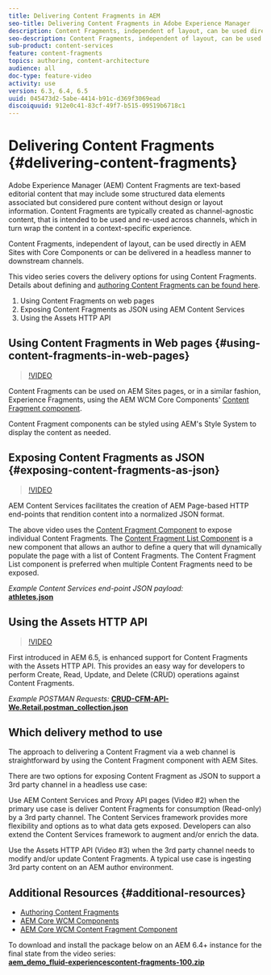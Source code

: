 ```yaml
---
title: Delivering Content Fragments in AEM
seo-title: Delivering Content Fragments in Adobe Experience Manager
description: Content Fragments, independent of layout, can be used directly in AEM Sites with Core Components or can be delivered in a headless manner to downstream channels.
seo-description: Content Fragments, independent of layout, can be used directly in AEM Sites with Core Components or can be delivered in a headless manner to downstream channels.
sub-product: content-services
feature: content-fragments
topics: authoring, content-architecture
audience: all
doc-type: feature-video
activity: use
version: 6.3, 6.4, 6.5
uuid: 045473d2-5abe-4414-b91c-d369f3069ead
discoiquuid: 912e0c41-83cf-49f7-b515-09519b6718c1
---
```


# Delivering Content Fragments {#delivering-content-fragments}

Adobe Experience Manager (AEM) Content Fragments are text-based editorial content that may include some structured data elements associated but considered pure content without design or layout information. Content Fragments are typically created as channel-agnostic content, that is intended to be used and re-used across channels, which in turn wrap the content in a context-specific experience.

Content Fragments, independent of layout, can be used directly in AEM Sites with Core Components or can be delivered in a headless manner to downstream channels.

This video series covers the delivery options for using Content Fragments. Details about defining and [authoring Content Fragments can be found here](content-fragments-feature-video-use.md).

1. Using Content Fragments on web pages
2. Exposing Content Fragments as JSON using AEM Content Services
3. Using the Assets HTTP API

## Using Content Fragments in Web pages {#using-content-fragments-in-web-pages}

>[!VIDEO](https://video.tv.adobe.com/v/22449/?quality=12)

Content Fragments can be used on AEM Sites pages, or in a similar fashion, Experience Fragments, using the AEM WCM Core Components' [Content Fragment component](https://docs.adobe.com/content/help/en/experience-manager-core-components/using/components/content-fragment-component.html).

Content Fragment components can be styled using AEM's Style System to display the content as needed.

## Exposing Content Fragments as JSON {#exposing-content-fragments-as-json}

>[!VIDEO](https://video.tv.adobe.com/v/22448/?quality=12)

AEM Content Services facilitates the creation of AEM Page-based HTTP end-points that rendition content into a normalized JSON format.

The above video uses the [Content Fragment Component](https://docs.adobe.com/content/help/en/experience-manager-core-components/using/components/content-fragment-component.html) to expose individual Content Fragments. The [Content Fragment List Component](https://docs.adobe.com/content/help/en/experience-manager-core-components/using/components/content-fragment-list.html) is a new component that allows an author to define a query that will dynamically populate the page with a list of Content Fragments. The Content Fragment List component is preferred when multiple Content Fragments need to be exposed.

*Example Content Services end-point JSON payload:*  
**[athletes.json](assets/athletes.json)**

## Using the Assets HTTP API

>[!VIDEO](https://video.tv.adobe.com/v/26390/?quality=12)

First introduced in AEM 6.5, is enhanced support for Content Fragments with the Assets HTTP API. This provides an easy way for developers to perform Create, Read, Update, and Delete (CRUD) operations against Content Fragments.

*Example POSTMAN Requests:*
**[CRUD-CFM-API-We.Retail.postman_collection.json](assets/CRUD-CFM-API-We.Retail.postman_collection.json)**

## Which delivery method to use

The approach to delivering a Content Fragment via a web channel is straightforward by using the Content Fragment component with AEM Sites.

There are two options for exposing Content Fragment as JSON to support a 3rd party channel in a headless use case:

Use AEM Content Services and Proxy API pages (Video #2) when the primary use case is deliver Content Fragments for consumption (Read-only) by a 3rd party channel. The Content Services framework provides more flexibility and options as to what data gets exposed. Developers can also extend the Content Services framework to augment and/or enrich the data.

Use the Assets HTTP API (Video #3) when the 3rd party channel needs to modify and/or update Content Fragments. A typical use case is ingesting 3rd party content on an AEM author environment.

## Additional Resources {#additional-resources}

* [Authoring Content Fragments](content-fragments-feature-video-use.md)
* [AEM Core WCM Components](https://docs.adobe.com/content/help/en/experience-manager-core-components/using/introduction.html)
* [AEM Core WCM Content Fragment Component](https://docs.adobe.com/content/help/en/experience-manager-core-components/using/components/content-fragment-component.html)

To download and install the package below on an AEM 6.4+ instance for the final state from the video series:  
**[aem_demo_fluid-experiencescontent-fragments-100.zip](assets/aem_demo_fluid-experiencescontent-fragments-100.zip)**
